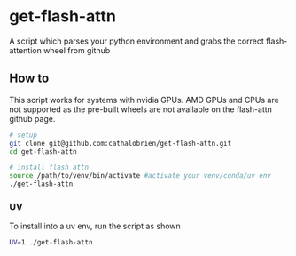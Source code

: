 # get-flash-attn
A script which parses your python environment and grabs the correct flash-attention wheel from github

## How to
This script works for systems with nvidia GPUs. AMD GPUs and CPUs are not supported as the pre-built wheels are not available on the flash-attn github page.

```bash
# setup
git clone git@github.com:cathalobrien/get-flash-attn.git
cd get-flash-attn

# install flash attn
source /path/to/venv/bin/activate #activate your venv/conda/uv env
./get-flash-attn
```

### UV
To install into a uv env, run the script as shown
```bash
UV=1 ./get-flash-attn
```
